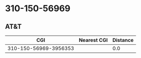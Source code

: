 # 310-150-56969
## AT&T


| CGI | Nearest CGI | Distance |
|-----|-------------|----------|
| 310-150-56969-3956353 |  | 0.0 |
